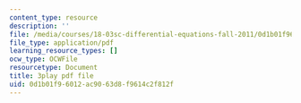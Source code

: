 ```yaml
---
content_type: resource
description: ''
file: /media/courses/18-03sc-differential-equations-fall-2011/0d1b01f96012ac9063d8f9614c2f812f_heBvViSi9xQ.pdf
file_type: application/pdf
learning_resource_types: []
ocw_type: OCWFile
resourcetype: Document
title: 3play pdf file
uid: 0d1b01f9-6012-ac90-63d8-f9614c2f812f
---
```

